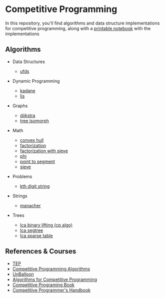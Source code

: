 # Competitive Programming
In this repository, you'll find algorithms and data structure implementations for competitive programming, along with a [printable notebook](./notebook.pdf) with the implementations

## Algorithms
- Data Structures
    - [ufds](/algorithms/data-structures/ufds.cpp)

- Dynamic Programming
    - [kadane](/algorithms/dynamic-programming/kadane.cpp)
    - [lis](/algorithms/dynamic-programming/lis.cpp)

- Graphs
    - [dijkstra](/algorithms/graphs/dijkstra.cpp)
    - [tree isomorph](/algorithms/graphs/tree_isomorph.cpp)

- Math
    - [convex hull](/algorithms/math/convex-hull.cpp)
    - [factorization](/algorithms/math/factorization.cpp)
    - [factorization with sieve](/algorithms/math/factorization-with-sieve.cpp)
    - [phi](/algorithms/math/phi.cpp)
    - [point to segment](/algorithms/math/point-to-segment.cpp)
    - [sieve](/algorithms/math/sieve.cpp)

- Problems
    - [kth digit string](/algorithms/problems/kth-digit-string.cpp)

- Strings
    - [manacher](/algorithms/strings/manacher.cpp)

- Trees
    - [lca binary lifting (cp algo)](/algorithms/trees/lca-binary-lifting-(cp-algo).cpp)
    - [lca segtree](/algorithms/trees/lca-segtree.cpp)
    - [lca sparse table](/algorithms/trees/lca-sparse-table.cpp)


## References & Courses

- [TEP](https://github.com/edsomjr/TEP)
- [Competitive Programming Algorithms](https://github.com/iagorrr/Competitive-Programming-Algorithms)
- [UnBalloon](https://github.com/UnBalloon/programacao-competitiva)
- [Algorithms for Competitive Programming](https://cp-algorithms.com/)
- [Competitive Programing Book](https://cpbook.net/details?cp=4)
- [Competitive Programmer's Handbook](https://cses.fi/book/book.pdf)
    

